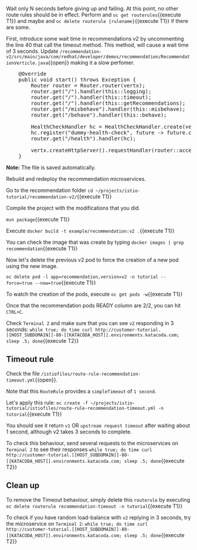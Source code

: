 Wait only N seconds before giving up and failing. At this point, no other route rules should be in effect. Perform and 
`oc get routerules`{{execute T1}} and maybe and `oc delete routerule {rulename}`{{execute T1}} if there are some.

First, introduce some wait time in recommendations v2 by uncommenting the line 40 that call the timeout method. This method, will cause a wait time of 3 seconds. Update `/recommendation-v2/src/main/java/com/redhat/developer/demos/recommendation/RecommendationVerticle.java`{{open}} making it a slow perfomer. 

<pre class="file">
    @Override
    public void start() throws Exception {
        Router router = Router.router(vertx);
        router.get("/").handler(this::logging);
        router.get("/").handler(this::timeout);
        router.get("/").handler(this::getRecommendations);
        router.get("/misbehave").handler(this::misbehave);
        router.get("/behave").handler(this::behave);

        HealthCheckHandler hc = HealthCheckHandler.create(vertx);
        hc.register("dummy-health-check", future -> future.complete(Status.OK()));
        router.get("/health").handler(hc);

        vertx.createHttpServer().requestHandler(router::accept).listen(8080);
    }
</pre>

**Note:** The file is saved automatically.

Rebuild and redeploy the recommendation microservices.

Go to the recommendation folder `cd ~/projects/istio-tutorial/recommendation-v2/`{{execute T1}}

Compile the project with the modifications that you did.

`mvn package`{{execute T1}}

Execute `docker build -t example/recommendation:v2 .`{{execute T1}}

You can check the image that was create by typing `docker images | grep recommendation`{{execute T1}}

Now let's delete the previous v2 pod to force the creation of a new pod using the new image.

`oc delete pod -l app=recommendation,version=v2 -n tutorial --force=true --now=true`{{execute T1}}

To watch the creation of the pods, execute `oc get pods -w`{{execute T1}}

Once that the recommendation pods READY column are 2/2, you can hit `CTRL+C`. 

Check `Terminal 2` and make sure that you can see `v2` responding in 3 seconds: `while true; do time curl http://customer-tutorial.[[HOST_SUBDOMAIN]]-80-[[KATACODA_HOST]].environments.katacoda.com; sleep .5; done`{{execute T2}}


## Timeout rule

Check the file `/istiofiles/route-rule-recommendation-timeout.yml`{{open}}.

Note that this `RouteRule` provides a `simpleTimeout` of `1 second`.

Let's apply this rule: `oc create -f ~/projects/istio-tutorial/istiofiles/route-rule-recommendation-timeout.yml -n tutorial`{{execute T1}}

You should see it return `v1` OR `upstream request timeout` after waiting about 1 second, although v2 takes 3 seconds to complete.

To check this behaviour, send several requests to the microservices on `Terminal 2` to see their responses
`while true; do time curl http://customer-tutorial.[[HOST_SUBDOMAIN]]-80-[[KATACODA_HOST]].environments.katacoda.com; sleep .5; done`{{execute T2}}

## Clean up

To remove the Timeout behaviour, simply delete this `routerule` by executing `oc delete routerule recommendation-timeout -n tutorial`{{execute T1}}

To check if you have random load-balance with `v2` replying in 3 seconds, try the microservice on `Terminal 2`: `while true; do time curl http://customer-tutorial.[[HOST_SUBDOMAIN]]-80-[[KATACODA_HOST]].environments.katacoda.com; sleep .5; done`{{execute T2}}
